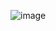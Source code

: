 ![image](https://user-images.githubusercontent.com/63789702/188314959-4e0d72eb-1f1e-479a-ad49-b20ff15b34a8.png)
